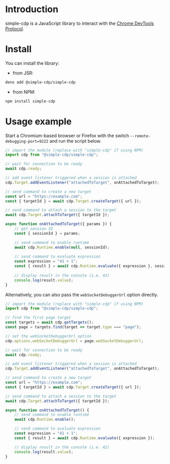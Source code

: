 # Introduction

simple-cdp is a JavaScript library to interact with the [Chrome DevTools Protocol](https://chromedevtools.github.io/devtools-protocol/).

# Install

You can install the library:

- from JSR:

```sh
deno add @simple-cdp/simple-cdp
```

- from NPM:

```sh
npm install simple-cdp
```

# Usage example

Start a Chromium-based browser or Firefox with the switch `--remote-debugging-port=9222` and run the script below.

```js
// import the module (replace with "simple-cdp" if using NPM)
import cdp from "@simple-cdp/simple-cdp";

// wait for connection to be ready
await cdp.ready;

// add event listener triggered when a session is attached
cdp.Target.addEventListener("attachedToTarget", onAttachedToTarget);

// send command to create a new target
const url = "https://example.com";
const { targetId } = await cdp.Target.createTarget({ url });

// send command to attach a session to the target
await cdp.Target.attachToTarget({ targetId });

async function onAttachedToTarget({ params }) {
    // get session ID
    const { sessionId } = params;

    // send command to enable runtime
    await cdp.Runtime.enable(null, sessionId);
    
    // send command to evaluate expression
    const expression = "41 + 1";
    const { result } = await cdp.Runtime.evaluate({ expression }, sessionId);
    
    // display result in the console (i.e. 42)
    console.log(result.value);
}
```

Alternatively, you can also pass the `webSocketDebuggerUrl` option directly.
```js
// import the module (replace with "simple-cdp" if using NPM)
import cdp from "@simple-cdp/simple-cdp";

// find the first page target
const targets = await cdp.getTargets();
const page = targets.find(target => target.type === "page");

// set the webSocketDebuggerUrl option
cdp.options.webSocketDebuggerUrl = page.webSocketDebuggerUrl;

// wait for connection to be ready
await cdp.ready;

// add event listener triggered when a session is attached
cdp.Target.addEventListener("attachedToTarget", onAttachedToTarget);

// send command to create a new target
const url = "https://example.com";
const { targetId } = await cdp.Target.createTarget({ url });

// send command to attach a session to the target
await cdp.Target.attachToTarget({ targetId });

async function onAttachedToTarget() {
    // send command to enable runtime
    await cdp.Runtime.enable();

    // send command to evaluate expression
    const expression = "41 + 1";
    const { result } = await cdp.Runtime.evaluate({ expression });

    // display result in the console (i.e. 42)
    console.log(result.value);
}
```